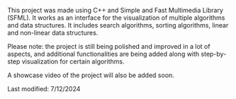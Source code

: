 This project was made using C++ and Simple and Fast Multimedia Library (SFML).
It works as an interface for the visualization of multiple algorithms and data structures.
It includes search algorithms, sorting algorithms, linear and non-linear data structures.

Please note: the project is still being polished and improved in a lot of aspects,
and additional functionalities are being added along with step-by-step visualization for certain algorithms.

A showcase video of the project will also be added soon.

Last modified: 7/12/2024
